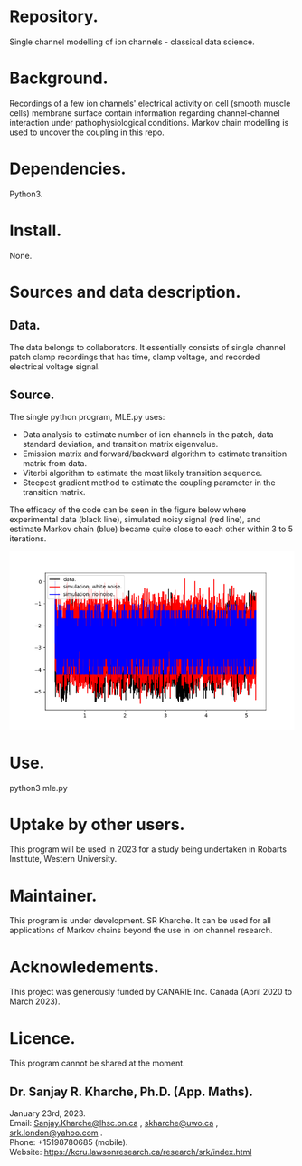 # Repository.

Single channel modelling of ion channels - classical data science.

# Background. 

Recordings of a few ion channels' electrical activity on cell (smooth muscle cells) membrane surface contain information regarding channel-channel interaction under pathophysiological conditions. Markov chain modelling is used to uncover the coupling in this repo.

# Dependencies.

Python3.

# Install.

None.

# Sources and data description.

## Data.

The data belongs to collaborators. It essentially consists of single channel patch clamp recordings that has time, clamp voltage, and recorded electrical voltage signal.

## Source.

The single python program, MLE.py uses:
* Data analysis to estimate number of ion channels in the patch, data standard deviation, and transition matrix eigenvalue.
* Emission matrix and forward/backward algorithm to estimate transition matrix from data.
* Viterbi algorithm to estimate the most likely transition sequence.
* Steepest gradient method to estimate the coupling parameter in the transition matrix.

The efficacy of the code can be seen in the figure below where experimental data (black line), simulated noisy signal (red line), and estimate Markov chain (blue) became quite close to each other within 3 to 5 iterations.  

![srkFFRDraft4](GitHubFigureICaL.png)

# Use.

python3 mle.py

# Uptake by other users.

This program will be used in 2023 for a study being undertaken in Robarts Institute, Western University.

# Maintainer.

This program is under development. SR Kharche. It can be used for all applications of Markov chains beyond the use in ion channel research.

# Acknowledements.

This project was generously funded by CANARIE Inc. Canada (April 2020 to March 2023). 

# Licence.

This program cannot be shared at the moment.

## Dr. Sanjay R. Kharche, Ph.D. (App. Maths).  
January 23rd, 2023.  
Email: Sanjay.Kharche@lhsc.on.ca , skharche@uwo.ca , srk.london@yahoo.com .  
Phone: +15198780685 (mobile).  
Website: https://kcru.lawsonresearch.ca/research/srk/index.html  

